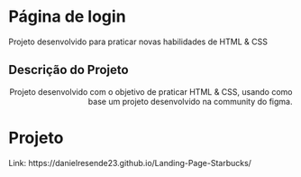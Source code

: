 # Página de login
Projeto desenvolvido para praticar novas habilidades de HTML &amp; CSS

## Descrição do Projeto
<p align="right">Projeto desenvolvido com o objetivo de praticar HTML &amp; CSS, usando como base um projeto desenvolvido na community do figma. </p>

# Projeto 
<p> Link: https://danielresende23.github.io/Landing-Page-Starbucks/ </p>


</h1>
